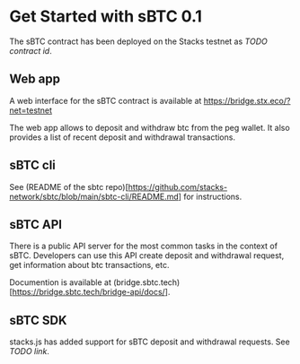 # Get Started with sBTC 0.1

The sBTC contract has been deployed on the Stacks testnet as *TODO contract id*.

## Web app
A web interface for the sBTC contract is available at https://bridge.stx.eco/?net=testnet

The web app allows to deposit and withdraw btc from the peg wallet. It also provides a list of recent deposit and withdrawal transactions.

## sBTC cli

See (README of the sbtc repo)[https://github.com/stacks-network/sbtc/blob/main/sbtc-cli/README.md] for instructions.

## sBTC API

There is a public API server for the most common tasks in the context of sBTC. Developers can use this API create deposit and withdrawal request, get information about btc transactions,  etc.

Documention is available at (bridge.sbtc.tech)[https://bridge.sbtc.tech/bridge-api/docs/].

## sBTC SDK

stacks.js has added support for sBTC deposit and withdrawal requests. See *TODO link*.